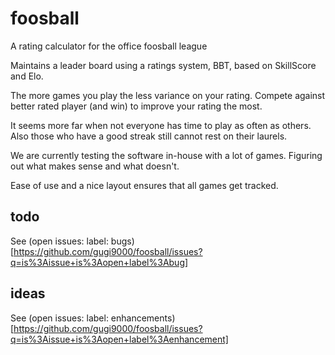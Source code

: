 # foosball
A rating calculator for the office foosball league

Maintains a leader board using a ratings system, BBT,
based on SkillScore and Elo.

The more games you play the less variance on your rating.
Compete against better rated player (and win) to improve
your rating the most.

It seems more far when not everyone has time to play as
often as others. Also those who have a good streak still
cannot rest on their laurels.

We are currently testing the software in-house with a lot
of games. Figuring out what makes sense and what doesn't.

Ease of use and a nice layout ensures that all games get tracked.

## todo
See (open issues: label: bugs)[https://github.com/gugi9000/foosball/issues?q=is%3Aissue+is%3Aopen+label%3Abug]

## ideas
See (open issues: label: enhancements)[https://github.com/gugi9000/foosball/issues?q=is%3Aissue+is%3Aopen+label%3Aenhancement]

